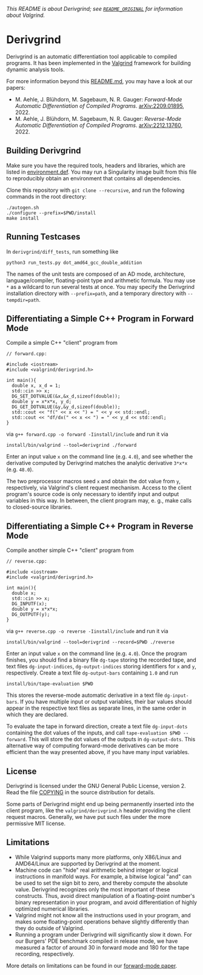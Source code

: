 *This README is about Derivgrind; see [`README_ORIGINAL`](README_ORIGINAL)
for information about Valgrind.*

# Derivgrind

Derivgrind is an automatic differentiation tool applicable to compiled programs.
It has been implemented in the [Valgrind](https://valgrind.org/)
framework for building dynamic analysis tools. 

For more information beyond this [README.md](README.md), you may have a look at our papers:
- M. Aehle, J. Blühdorn, M. Sagebaum, N. R. Gauger: *Forward-Mode Automatic Differentiation of Compiled Programs*. [arXiv:2209.01895](https://arxiv.org/abs/2209.01895), 2022.
- M. Aehle, J. Blühdorn, M. Sagebaum, N. R. Gauger: *Reverse-Mode Automatic Differentiation of Compiled Programs*. [arXiv:2212.13760](https://arxiv.org/abs/2212.13760), 2022.

## Building Derivgrind
Make sure you have the required tools, headers and libraries, which are listed in
[environment.def](environment.def). You may run a Singularity image built from 
this file to reproducibly obtain an environment that contains all dependencies.

Clone this repository with `git clone --recursive`, and run the following commands in the root directory: 

    ./autogen.sh
    ./configure --prefix=$PWD/install
    make install

## Running Testcases

In `derivgrind/diff_tests`, run something like

    python3 run_tests.py dot_amd64_gcc_double_addition

The names of the unit tests are composed of an AD mode, architecture, language/compiler, floating-point type and 
arithmetic formula. You may use `*` as a wildcard to run several tests at once. You may specify the 
Derivgrind installation directory with `--prefix=path`, and a temporary directory with `--tempdir=path`.

## Differentiating a Simple C++ Program in Forward Mode
Compile a simple C++ "client" program from 

    // forward.cpp:
    
    #include <iostream>
    #include <valgrind/derivgrind.h>

    int main(){
      double x, x_d = 1;
      std::cin >> x;
      DG_SET_DOTVALUE(&x,&x_d,sizeof(double));
      double y = x*x*x, y_d;
      DG_GET_DOTVALUE(&y,&y_d,sizeof(double));
      std::cout << "f(" << x << ") = " << y << std::endl;
      std::cout << "df/dx(" << x << ") = " << y_d << std::endl;
    }

via `g++ forward.cpp -o forward -Iinstall/include` and run it via
   
    install/bin/valgrind --tool=derivgrind ./forward

Enter an input value `x` on the command line (e.g. `4.0`), and see whether 
the derivative computed by Derivgrind matches the analytic derivative
`3*x*x` (e.g. `48.0`).

The two preprocessor macros seed `x` and obtain the dot value from `y`, 
respectively, via Valgrind's client request mechanism. Access to the client 
program's source code is only necessary to identify input and output variables
in this way. In between, the client program may,  e. g., make calls to closed-source 
libraries.

## Differentiating a Simple C++ Program in Reverse Mode
Compile another simple C++ "client" program from

    // reverse.cpp:
    
    #include <iostream>
    #include <valgrind/derivgrind.h>

    int main(){
      double x;
      std::cin >> x;
      DG_INPUTF(x);
      double y = x*x*x;
      DG_OUTPUTF(y);
    }

via `g++ reverse.cpp -o reverse -Iinstall/include` and run it via
   
    install/bin/valgrind --tool=derivgrind --record=$PWD ./reverse

Enter an input value `x` on the command line (e.g. `4.0`). Once the program
finishes, you should find a binary file `dg-tape` storing the recorded tape,
and text files `dg-input-indices`, `dg-output-indices` storing identifiers for
`x` and `y`, respectively. Create a text file `dg-output-bars` containing 
`1.0` and run 

    install/bin/tape-evaluation $PWD
    
This stores the reverse-mode automatic derivative in a text file `dg-input-bars`. 
If you have multiple input or output variables, their bar values should appear 
in the respective text files as separate lines, in the same order in which they
are declared.

To evaluate the tape in forward direction, create a text file `dg-input-dots` containing
the dot values of the inputs, and call `tape-evaluation $PWD --forward`. This will
store the dot values of the outputs in `dg-output-dots`. This alternative way
of computing forward-mode derivatives can be more efficient than the way presented above,
if you have many input variables.

## License
Derivgrind is licensed under the GNU General Public License, version 2. 
Read the file [COPYING](COPYING) in the source distribution for details.

Some parts of Derivgrind might end up being permanently inserted into 
the client program, like the `valgrind/derivgrind.h` header providing the client
request macros. Generally, we have put such files under the more permissive
MIT license.

## Limitations
- While Valgrind supports many more platforms, only X86/Linux and AMD64/Linux 
  are supported by Derivgrind at the moment.
- Machine code can "hide" real arithmetic behind integer or logical instructions 
  in manifold ways. For example, a bitwise logical "and" can be used to set the
  sign bit to zero, and thereby compute the absolute value. Derivgrind recognizes only
  the most important of these constructs. Thus, avoid direct manipulation 
  of a floating-point number's binary representation in your program, and avoid 
  differentiation of highly optimized numerical libraries.
- Valgrind might not know all the instructions used in your program, and makes 
  some floating-point operations behave slightly differently than they do outside
  of Valgrind.
- Running a program under Derivgrind will significantly slow it down. For our 
  Burgers' PDE benchmark compiled in release mode, we have measured a factor of 
  around 30 in forward mode and 180 for the tape recording, respectively.

More details on limitations can be found in our [forward-mode paper](https://arxiv.org/abs/2209.01895).
  

